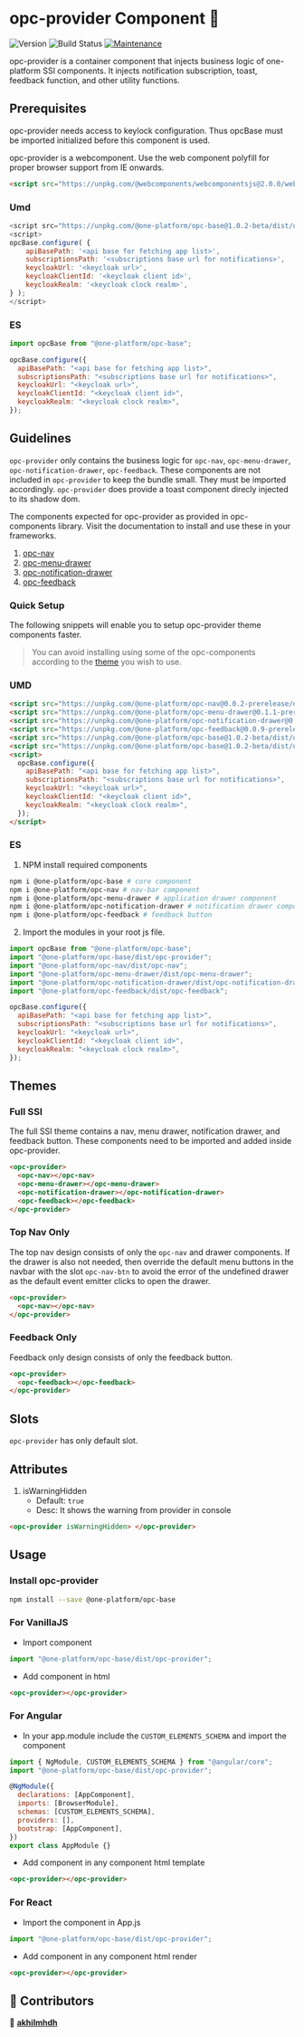 # opc-provider Component 👋

![Version](https://img.shields.io/badge/version-0.0.1-blue.svg?cacheSeconds=2592000)
![Build Status](https://travis-ci.org/dwyl/esta.svg?branch=master)
[![Maintenance](https://img.shields.io/badge/Maintained%3F-yes-green.svg)](https://github.com/1-Platform/one-platform/graphs/commit-activity)

opc-provider is a container component that injects business logic of one-platform SSI components. It injects notification subscription, toast, feedback function, and other utility functions.

## Prerequisites

opc-provider needs access to keylock configuration. Thus opcBase must be imported initialized before this component is used.

opc-provider is a webcomponent. Use the web component polyfill for proper browser support from IE onwards.

```html
<script src="https://unpkg.com/@webcomponents/webcomponentsjs@2.0.0/webcomponents-loader.js"></script>
```

### Umd

```js
<script src="https://unpkg.com/@one-platform/opc-base@1.0.2-beta/dist/umd/opc-base.js"></script>
<script>
opcBase.configure( {
    apiBasePath: '<api base for fetching app list>',
    subscriptionsPath: '<subscriptions base url for notifications>',
    keycloakUrl: '<keycloak url>',
    keycloakClientId: '<keycloak client id>',
    keycloakRealm: '<keycloak clock realm>',
} );
</script>
```

### ES

```js
import opcBase from "@one-platform/opc-base";

opcBase.configure({
  apiBasePath: "<api base for fetching app list>",
  subscriptionsPath: "<subscriptions base url for notifications>",
  keycloakUrl: "<keycloak url>",
  keycloakClientId: "<keycloak client id>",
  keycloakRealm: "<keycloak clock realm>",
});
```

## Guidelines

`opc-provider` only contains the business logic for `opc-nav`, `opc-menu-drawer`, `opc-notification-drawer`, `opc-feedback`. These components are not included in `opc-provider` to keep the bundle small. They must be imported accordingly. `opc-provider` does provide a toast component direcly injected to its shadow dom.

The components expected for opc-provider as provided in opc-components library. Visit the documentation to install and use these in your frameworks.

1. [opc-nav](https://github.com/1-Platform/op-components/tree/master/packages/opc-nav)
2. [opc-menu-drawer](https://github.com/1-Platform/op-components/tree/master/packages/opc-menu-drawer)
3. [opc-notification-drawer](https://github.com/1-Platform/op-components/tree/master/packages/opc-notification-drawer)
4. [opc-feedback](https://github.com/1-Platform/op-components/tree/master/packages/opc-feedback)

### Quick Setup

The following snippets will enable you to setup opc-provider theme components faster.

> You can avoid installing using some of the opc-components according to the [theme](##Themes) you wish to use.

### UMD

```html
<script src="https://unpkg.com/@one-platform/opc-nav@0.0.2-prerelease/dist/opc-nav.js"></script>
<script src="https://unpkg.com/@one-platform/opc-menu-drawer@0.1.1-prerelease/dist/opc-menu-drawer.js"></script>
<script src="https://unpkg.com/@one-platform/opc-notification-drawer@0.1.1-prerelease/dist/opc-notification-drawer.js"></script>
<script src="https://unpkg.com/@one-platform/opc-feedback@0.0.9-prerelease/dist/opc-feedback.js"></script>
<script src="https://unpkg.com/@one-platform/opc-base@1.0.2-beta/dist/umd/opc-base.js"></script>
<script src="https://unpkg.com/@one-platform/opc-base@1.0.2-beta/dist/umd/opc-provider.js"></script>
<script>
  opcBase.configure({
    apiBasePath: "<api base for fetching app list>",
    subscriptionsPath: "<subscriptions base url for notifications>",
    keycloakUrl: "<keycloak url>",
    keycloakClientId: "<keycloak client id>",
    keycloakRealm: "<keycloak clock realm>",
  });
</script>
```

### ES

1. NPM install required components

```bash
npm i @one-platform/opc-base # core component
npm i @one-platform/opc-nav # nav-bar component
npm i @one-platform/opc-menu-drawer # application drawer component
npm i @one-platform/opc-notification-drawer # notification drawer component
npm i @one-platform/opc-feedback # feedback button
```

2. Import the modules in your root js file.

```js
import opcBase from "@one-platform/opc-base";
import "@one-platform/opc-base/dist/opc-provider";
import "@one-platform/opc-nav/dist/opc-nav";
import "@one-platform/opc-menu-drawer/dist/opc-menu-drawer";
import "@one-platform/opc-notification-drawer/dist/opc-notification-drawer";
import "@one-platform/opc-feedback/dist/opc-feedback";

opcBase.configure({
  apiBasePath: "<api base for fetching app list>",
  subscriptionsPath: "<subscriptions base url for notifications>",
  keycloakUrl: "<keycloak url>",
  keycloakClientId: "<keycloak client id>",
  keycloakRealm: "<keycloak clock realm>",
});
```

## Themes

### Full SSI

The full SSI theme contains a nav, menu drawer, notification drawer, and feedback button. These components need to be imported and added inside opc-provider.

```html
<opc-provider>
  <opc-nav></opc-nav>
  <opc-menu-drawer></opc-menu-drawer>
  <opc-notification-drawer></opc-notification-drawer>
  <opc-feedback></opc-feedback>
</opc-provider>
```

### Top Nav Only

The top nav design consists of only the `opc-nav` and drawer components. If the drawer is also not needed, then override the default menu buttons in the navbar with the slot `opc-nav-btn` to avoid the error of the undefined drawer as the default event emitter clicks to open the drawer.

```html
<opc-provider>
  <opc-nav></opc-nav>
</opc-provider>
```

### Feedback Only

Feedback only design consists of only the feedback button.

```html
<opc-provider>
  <opc-feedback></opc-feedback>
</opc-provider>
```

## Slots

`opc-provider` has only default slot.

## Attributes

1. isWarningHidden
   - Default: `true`
   - Desc: It shows the warning from provider in console

```html
<opc-provider isWarningHidden> </opc-provider>
```

## Usage

### Install opc-provider

```sh
npm install --save @one-platform/opc-base
```

### For VanillaJS

- Import component

```js
import "@one-platform/opc-base/dist/opc-provider";
```

- Add component in html

```html
<opc-provider></opc-provider>
```

### For Angular

- In your app.module include the `CUSTOM_ELEMENTS_SCHEMA` and import the component

```js
import { NgModule, CUSTOM_ELEMENTS_SCHEMA } from "@angular/core";
import "@one-platform/opc-base/dist/opc-provider";

@NgModule({
  declarations: [AppComponent],
  imports: [BrowserModule],
  schemas: [CUSTOM_ELEMENTS_SCHEMA],
  providers: [],
  bootstrap: [AppComponent],
})
export class AppModule {}
```

- Add component in any component html template

```html
<opc-provider></opc-provider>
```

### For React

- Import the component in App.js

```js
import "@one-platform/opc-base/dist/opc-provider";
```

- Add component in any component html render

```html
<opc-provider></opc-provider>
```

## 🤝 Contributors

👤 **[akhilmhdh](https://github.com/akhilmhdh)**
